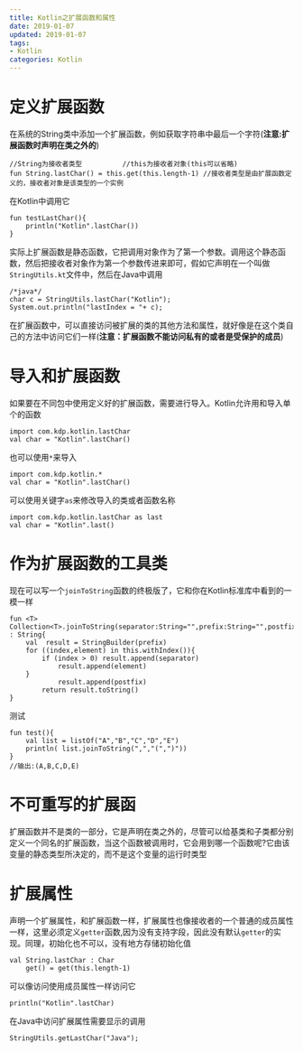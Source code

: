 ```yaml
---
title: Kotlin之扩展函数和属性
date: 2019-01-07
updated: 2019-01-07
tags:
- Kotlin
categories: Kotlin
---
```


# 定义扩展函数

在系统的String类中添加一个扩展函数，例如获取字符串中最后一个字符(**注意:扩展函数时声明在类之外的**)

    //String为接收者类型          //this为接收者对象(this可以省略)
    fun String.lastChar() = this.get(this.length-1) //接收者类型是由扩展函数定义的，接收者对象是该类型的一个实例
    
在Kotlin中调用它

    fun testLastChar(){
        println("Kotlin".lastChar())
    }

实际上扩展函数是静态函数，它把调用对象作为了第一个参数。调用这个静态函数，然后把接收者对象作为第一个参数传进来即可，假如它声明在一个叫做`StringUtils.kt`文件中，然后在Java中调用

    /*java*/
    char c = StringUtils.lastChar("Kotlin");
    System.out.println("lastIndex = "+ c);
    

在扩展函数中，可以直接访问被扩展的类的其他方法和属性，就好像是在这个类自己的方法中访问它们一样(**注意：扩展函数不能访问私有的或者是受保护的成员**)

# 导入和扩展函数

如果要在不同包中使用定义好的扩展函数，需要进行导入。Kotlin允许用和导入单个的函数

    import com.kdp.kotlin.lastChar
    val char = "Kotlin".lastChar()
    
也可以使用`*`来导入

    import com.kdp.kotlin.*
    val char = "Kotlin".lastChar()
    
可以使用关键字`as`来修改导入的类或者函数名称

    import com.kdp.kotlin.lastChar as last
    val char = "Kotlin".last()
    
# 作为扩展函数的工具类

现在可以写一个`joinToString`函数的终极版了，它和你在Kotlin标准库中看到的一模一样

    fun <T> Collection<T>.joinToString(separator:String="",prefix:String="",postfix:String="") : String{
        val  result = StringBuilder(prefix)
        for ((index,element) in this.withIndex()){
            if (index > 0) result.append(separator)
                result.append(element)
        }
                result.append(postfix)
            return result.toString()
    }
测试

    fun test(){
        val list = listOf("A","B","C","D","E")
        println( list.joinToString(",","(",")"))
    }
    //输出:(A,B,C,D,E)
    
# 不可重写的扩展函
扩展函数并不是类的一部分，它是声明在类之外的，尽管可以给基类和子类都分别定义一个同名的扩展函数，当这个函数被调用时，它会用到哪一个函数呢?它由该变量的静态类型所决定的，而不是这个变量的运行时类型

# 扩展属性

声明一个扩展属性，和扩展函数一样，扩展属性也像接收者的一个普通的成员属性一样，这里必须定义`getter`函数,因为没有支持字段，因此没有默认`getter`的实现。同理，初始化也不可以，没有地方存储初始化值

    val String.lastChar : Char
        get() = get(this.length-1)
        
可以像访问使用成员属性一样访问它

    println("Kotlin".lastChar)
    
在Java中访问扩展属性需要显示的调用

    StringUtils.getLastChar("Java");